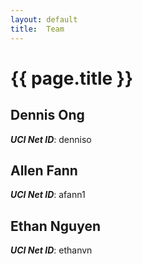 ```yaml
---
layout: default
title:  Team
---
```


# {{ page.title }}


## Dennis Ong
***UCI Net ID***: denniso

## Allen Fann
***UCI Net ID***: afann1

## Ethan Nguyen
***UCI Net ID***: ethanvn